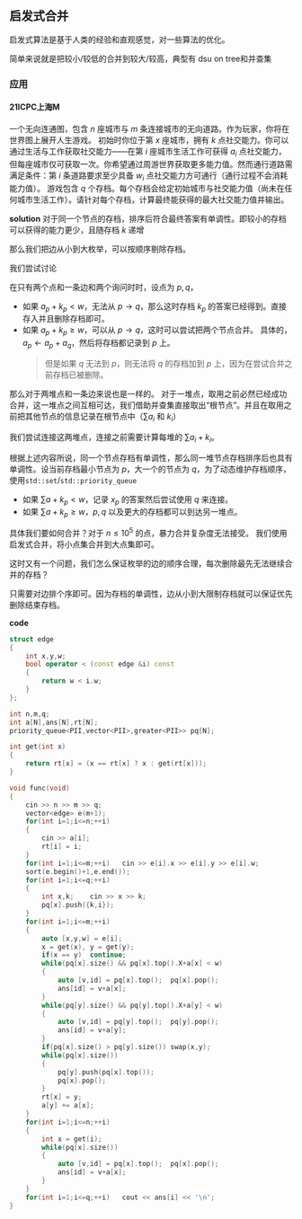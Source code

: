 ## 启发式合并
启发式算法是基于人类的经验和直观感觉，对一些算法的优化。

简单来说就是把较小/较低的合并到较大/较高，典型有 dsu on tree和并查集

### 应用

#### 21ICPC上海M
一个无向连通图，包含 $n$ 座城市与 $m$ 条连接城市的无向道路。作为玩家，你将在世界图上展开人生游戏。
初始时你位于第 $x$ 座城市，拥有 $k$ 点社交能力。你可以通过生活与工作获取社交能力——在第 $i$ 座城市生活工作可获得 $a_i$ 点社交能力，但每座城市仅可获取一次。你希望通过周游世界获取更多能力值。然而通行道路需满足条件：第 $i$ 条道路要求至少具备 $w_i$ 点社交能力方可通行（通行过程不会消耗能力值）。
游戏包含 $q$ 个存档。每个存档会给定初始城市与社交能力值（尚未在任何城市生活工作）。请针对每个存档，计算最终能获得的最大社交能力值并输出。

**solution**
对于同一个节点的存档，排序后符合最终答案有单调性。即较小的存档可以获得的能力更少，且随存档 $k$ 递增

那么我们把边从小到大枚举，可以按顺序剔除存档。

我们尝试讨论

在只有两个点和一条边和两个询问时时，设点为 $p,q$，
- 如果 $a_p+k_p < w$，无法从 $p \rightarrow q$，那么这时存档 $k_p$ 的答案已经得到。直接存入并且删除存档即可。
- 如果 $a_p + k_p \ge w$，可以从 $p \rightarrow q$，这时可以尝试把两个节点合并。
	具体的，$a_p \leftarrow a_p + a_q$，然后将存档都记录到 $p$ 上。
	> 但是如果 $q$ 无法到 $p$，则无法将 $q$ 的存档加到 $p$ 上，因为在尝试合并之前存档已被删除。

那么对于两堆点和一条边来说也是一样的。
对于一堆点，取用之前必然已经成功合并，这一堆点之间互相可达，我们借助并查集直接取出“根节点”。并且在取用之前把其他节点的信息记录在根节点中（$\sum a_i$ 和 $k_i$）

我们尝试连接这两堆点，连接之前需要计算每堆的 $\sum a_i + k_i$。

根据上述内容所说，同一个节点存档有单调性，那么同一堆节点存档排序后也具有单调性。设当前存档最小节点为 $p$，大一个的节点为 $q$，为了动态维护存档顺序，使用`std::set`/`std::priority_queue`
- 如果 $\sum a + k_p < w$，记录 $x_p$ 的答案然后尝试使用 $q$ 来连接。
- 如果 $\sum a + k_p \ge w$，$p,q$ 以及更大的存档都可以到达另一堆点。

具体我们要如何合并？对于 $n \le 10^5$ 的点，暴力合并复杂度无法接受。
我们使用启发式合并，将小点集合并到大点集即可。

这时又有一个问题，我们怎么保证枚举的边的顺序合理，每次删除最先无法继续合并的存档？

只需要对边排个序即可。因为存档的单调性，边从小到大限制存档就可以保证优先删除结束存档。

**code**
```cpp
struct edge
{
	int x,y,w;
	bool operator < (const edge &i)	const
	{
		return w < i.w;
	}
};

int n,m,q;
int a[N],ans[N],rt[N];
priority_queue<PII,vector<PII>,greater<PII>> pq[N];

int get(int x)
{
	return rt[x] = (x == rt[x] ? x : get(rt[x]));
}

void func(void)
{
	cin >> n >> m >> q;
	vector<edge> e(m+1);
	for(int i=1;i<=n;++i)
	{
		cin >> a[i];
		rt[i] = i;
	}
	for(int i=1;i<=m;++i)	cin >> e[i].x >> e[i].y >> e[i].w;
	sort(e.begin()+1,e.end());
	for(int i=1;i<=q;++i)
	{
		int x,k;	cin >> x >> k;
		pq[x].push({k,i});
	}
	for(int i=1;i<=m;++i)
	{
		auto [x,y,w] = e[i];
		x = get(x), y = get(y);
		if(x == y)	continue;
		while(pq[x].size() && pq[x].top().X+a[x] < w)
		{
			auto [v,id] = pq[x].top();	pq[x].pop();
			ans[id] = v+a[x];
		}
		while(pq[y].size() && pq[y].top().X+a[y] < w)
		{
			auto [v,id] = pq[y].top();	pq[y].pop();
			ans[id] = v+a[y];
		}
		if(pq[x].size() > pq[y].size())	swap(x,y);
		while(pq[x].size())
		{
			pq[y].push(pq[x].top());
			pq[x].pop();
		}
		rt[x] = y;
		a[y] += a[x];
	}
	for(int i=1;i<=n;++i)
	{
		int x = get(i);
		while(pq[x].size())
		{
			auto [v,id] = pq[x].top();	pq[x].pop();
			ans[id] = v+a[x];
		}
	}
	for(int i=1;i<=q;++i)	cout << ans[i] << '\n';
}
```
